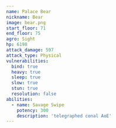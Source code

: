 ```yaml
---
name: Palace Bear
nickname: Bear
image: bear.png
start_floor: 71
end_floor: 75
agro: Sight
hp: 6198
attack_damage: 597
attack_type: Physical
vulnerabilities:
  bind: true
  heavy: true
  sleep: true
  slow: true
  stun: true
  resolution: false
abilities:
  - name: Savage Swipe
    potency: 300
    description: 'telegraphed conal AoE'
---
```

